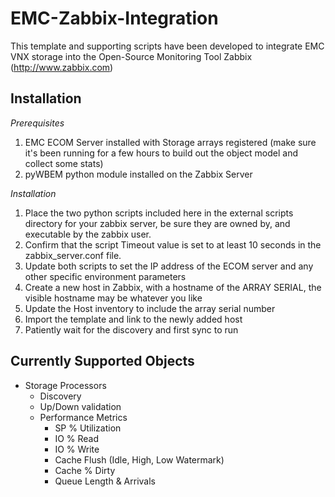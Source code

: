 EMC-Zabbix-Integration
=======================

This template and supporting scripts have been developed to integrate EMC VNX storage into the Open-Source Monitoring Tool Zabbix (http://www.zabbix.com)


Installation
------------

*Prerequisites*

1.  EMC ECOM Server installed with Storage arrays registered (make sure it's been running for a few hours to build out the object model and collect some stats)
2.  pyWBEM python module installed on the Zabbix Server 


*Installation*

1.  Place the two python scripts included here in the external scripts directory for your zabbix server, be sure they are owned by, and executable by the zabbix user.
2.  Confirm that the script Timeout value is set to at least 10 seconds in the zabbix_server.conf file.
3.  Update both scripts to set the IP address of the ECOM server and any other specific environment parameters
4.  Create a new host in Zabbix, with a hostname of the ARRAY SERIAL, the visible hostname may be whatever you like
5.  Update the Host inventory to include the array serial number
6.  Import the template and link to the newly added host
7.  Patiently wait for the discovery and first sync to run


Currently Supported Objects
---------------------------
* Storage Processors
  * Discovery
  * Up/Down validation
  * Performance Metrics
    * SP % Utilization
    * IO % Read
    * IO % Write
    * Cache Flush (Idle, High, Low Watermark)
    * Cache % Dirty
    * Queue Length & Arrivals
